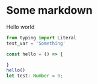 # Some markdown
Hello world

```python
from typing import Literal
test_var = 'Something'
```

```typescript
const hello = () => {

}
hello()
let test: Number = 0;


```
